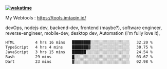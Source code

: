 **[![wakatime](https://wakatime.com/badge/user/87646243-158a-4241-a3cb-668e1fa2dbb8.svg)](https://wakatime.com/@87646243-158a-4241-a3cb-668e1fa2dbb8?style=plastic)**


My Webtools : https://tools.imtaqin.id/


devOps, nodejs dev, backend-dev, frontend (maybe?), software engineer, reverse-engineer, mobile-dev, desktop dev, Automation (i'm fully love it), 

<!--START_SECTION:waka-->

```txt
HTML         4 hrs 16 mins   ████████░░░░░░░░░░░░░░░░░   32.20 %
TypeScript   4 hrs 4 mins    ███████▓░░░░░░░░░░░░░░░░░   30.75 %
JavaScript   3 hrs 15 mins   ██████░░░░░░░░░░░░░░░░░░░   24.54 %
Bash         29 mins         █░░░░░░░░░░░░░░░░░░░░░░░░   03.67 %
Dart         23 mins         ▓░░░░░░░░░░░░░░░░░░░░░░░░   02.98 %
```

<!--END_SECTION:waka-->
